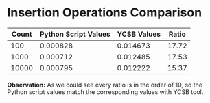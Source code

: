 # Insertion Operations Comparison

| Count  | Python Script Values | YCSB Values | Ratio  |
|--------|----------------------|-------------|--------|
| 100    | 0.000828             | 0.014673    | 17.72  |
| 1000   | 0.000712             | 0.012485    | 17.53  |
| 10000  | 0.000795             | 0.012222    | 15.37  |

**Observation:** As we could see every ratio is in the order of 10, so the Python script values match the corresponding values with YCSB tool.